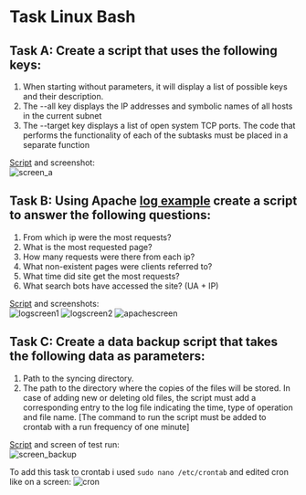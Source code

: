 Task Linux Bash
=====================
Task A: Create a script that uses the following keys:
----------
1. When starting without parameters, it will display a list of possible keys and their description.
2. The --all key displays the IP addresses and symbolic names of all hosts in the current subnet
3. The --target key displays a list of open system TCP ports.
The code that performs the functionality of each of the subtasks must be placed in a separate function

[Script](https://github.com/imospan/Cloud_DevOps-Fundamentals/blob/main/Bash/A/task_a.sh) and screenshot:\
![screen_a](https://user-images.githubusercontent.com/106439773/215318364-11a0793a-e43e-48b2-8cc4-a15e4daff8bf.png)

Task B: Using Apache [log example](https://github.com/imospan/Cloud_DevOps-Fundamentals/blob/main/Bash/B/example_log.log) create a script to answer the following questions:
----------------
1. From which ip were the most requests?
2. What is the most requested page?
3. How many requests were there from each ip?
4. What non-existent pages were clients referred to?
5. What time did site get the most requests?
6. What search bots have accessed the site? (UA + IP)

[Script](https://github.com/imospan/Cloud_DevOps-Fundamentals/blob/main/Bash/B/task_b.sh) and screenshots:\
![logscreen1](https://user-images.githubusercontent.com/106439773/215318395-7a9e3286-07f5-4884-b2f5-215658a88572.png)
![logscreen2](https://user-images.githubusercontent.com/106439773/215318400-9e7cf6f7-250d-4856-956c-c2ce8495d3aa.png)
![apachescreen](https://user-images.githubusercontent.com/106439773/215318404-71d751e4-e79c-4784-a569-49a06808c11a.png)


Task C: Create a data backup script that takes the following data as parameters:
----------------------
1. Path to the syncing directory.
2. The path to the directory where the copies of the files will be stored.
In case of adding new or deleting old files, the script must add a corresponding entry to the log file indicating the time, type of operation and file name. [The command to run the script must be added to crontab with a run frequency of one minute]

[Script](https://github.com/imospan/Cloud_DevOps-Fundamentals/blob/main/Bash/C/task_c.sh) and screen of test run:\
![screen_backup](https://user-images.githubusercontent.com/106439773/215334339-9e66732c-4c2e-4a87-adf7-66ed86fbca62.png)

To add this task to crontab i used ```sudo nano /etc/crontab``` and edited cron like on a screen:
![cron](https://user-images.githubusercontent.com/106439773/215334419-87166f32-7bf2-4317-9168-323da7dc7402.png)
